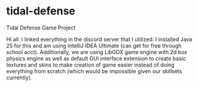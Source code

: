 # tidal-defense
Tidal Defense Game Project 

Hi all. I linked everything in the discord server that I utilized. I installed Java 25 for this and am using IntelliJ IDEA Ultimate (can get for free through school acct). 
Additionally, we are using LibGDX game engine with 2d box physics engine as well as default GUI interface extension to create basic textures and skins to make creation of game easier instead of doing everything from scratch (which would be impossible given our skillsets currently). 

